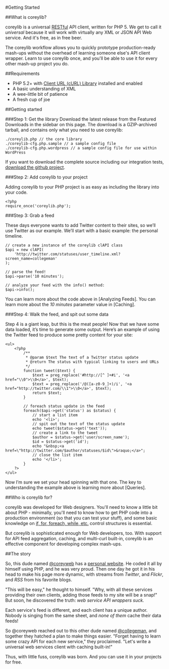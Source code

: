 #Getting Started 

##What is coreylib?

coreylib is a universal [RESTful](http://en.wikipedia.org/wiki/Representational_State_Transfer) API client, written for PHP 5.  We get to call it _universal_ because it will work with virtually any XML or JSON API Web service.  And it's free, as in free beer.

The coreylib workflow allows you to quickly prototype production-ready mash-ups without the overhead of learning someone else's API client wrapper.  Learn to use coreylib once, and you'll be able to use it for every other mash-up project you do.

##Requirements

* PHP 5.2+ with [Client URL (cURL) Library](http://www.php.net/manual/en/curl.installation.php) installed and enabled 
* A basic understanding of XML
* A wee-little bit of patience
* A fresh cup of joe

##Getting started

###Step 1: Get the library
Download the latest release from the Featured Downloads in the sidebar on this page.  The download is a GZIP-archived tarball, and contains only what you need to use coreylib:

	./coreylib.php // the core library
	./coreylib-cfg.php.sample // a sample config file
	./coreylib-cfg.php.wordpress // a sample config file for use within WordPress
	
If you want to download the complete source including our integration tests, [download the github project](http://github.com/collegeman/coreylib/archives/master).

###Step 2: Add coreylib to your project

Adding coreylib to your PHP project is as easy as including the library into your code.

	<?php
	require_once('coreylib.php');

###Step 3: Grab a feed

These days everyone wants to add Twitter content to their sites, so we’ll use Twitter as our example.  We’ll start with a basic example: the personal timeline.

	// create a new instance of the coreylib clAPI class
	$api = new clAPI(
  		'http://twitter.com/statuses/user_timeline.xml?screen_name=collegeman'
	);
 	
	// parse the feed!
	$api->parse('10 minutes');

	// analyze your feed with the info() method:
	$api->info();

You can learn more about the code above in [Analyzing Feeds].  You can learn more about the _10 minutes_ parameter value in [Caching].

###Step 4: Walk the feed, and spit out some data

Step 4 is a giant leap, but this is the meat people! Now that we have some data loaded, it’s time to generate some output. Here’s an example of using the Twitter feed to produce some pretty content for your site:

	<ul>
		<?php 
 			/**
		 	 * @param $text The text of a Twitter status update
		 	 * @return The status with typical linking to users and URLs
		 	 */
			function tweet($text) {
		  		$text = preg_replace('#http://[^ ]+#i', '<a href="\\0">\\0</a>', $text);
		  		$text = preg_replace('/@([a-z0-9_]+)/i', '<a href="http://twitter.com/\\1">\\0</a>', $text);
		  		return $text;
			}
 
			// foreach status update in the feed
			foreach($api->get('status') as $status) {
		  		// start a list item
		  		echo '<li>';
		  		// spit out the text of the status update
		  		echo tweet($status->get('text'));
		  		// create a link to the tweet
		  		$author = $status->get('user/screen_name');
		  		$id = $status->get('id');
		  		echo "&nbsp;<a href=\"http://twitter.com/$author/statuses/$id\">&raquo;</a>";
		  		// close the list item
		  		echo '</li>';
			}
 		?>
	</ul>

Now I’m sure we set your head spinning with that one. The key to understanding the example above is learning more about [Queries].

##Who is coreylib for?

coreylib was developed for Web designers.  You'll need to know a little bit about PHP - minimally, you'll need to know how to get PHP code into a production environment (so that you can test your stuff), and some basic knowledge on [if, for, foreach, while, etc.](http://www.php.net/manual/en/language.control-structures.php) control structures is essential.

But coreylib is sophisticated enough for Web developers, too. With support for API feed aggregation, caching, and multi-curl built-in, coreylib is an effective component for developing complex mash-ups.

##The story

So, this dude named [@coreyweb](http://twitter.com/coreyweb ) has a [personal website](http://coreyweb.com).  He coded it all by himself using PHP, and he was very proud.  Then one day he got it in his head to make his page more dynamic, with streams from *Twitter*, and *Flickr*, and *RSS* from his favorite blogs.

"This will be easy," he thought to himself.  "Why, with all these services providing their own clients, adding those feeds to my site will be a snap!"  But soon, he discovered the truth: *web service API wrappers suck.*

Each service's feed is different, and each client has a unique author.  Nobody is singing from the same sheet, and *none of them* cache their data feeds!

So @coreyweb reached out to this other dude named [@collegeman](http://twitter.com/collegeman), and together they hatched a plan to make things easier.  "Forget having to learn some crazy API for each new service," they proclaimed.  "Let's write a universal web services client with caching built-in!"

Thus, with little fuss, coreylib was born. And you can use it in your projects for free.

